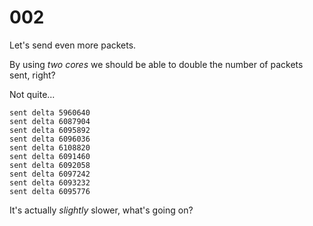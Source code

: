 # 002

Let's send even more packets.

By using *two cores* we should be able to double the number of packets sent, right?

Not quite...

```
sent delta 5960640
sent delta 6087904
sent delta 6095892
sent delta 6096036
sent delta 6108820
sent delta 6091460
sent delta 6092058
sent delta 6097242
sent delta 6093232
sent delta 6095776
```

It's actually _slightly_ slower, what's going on?
